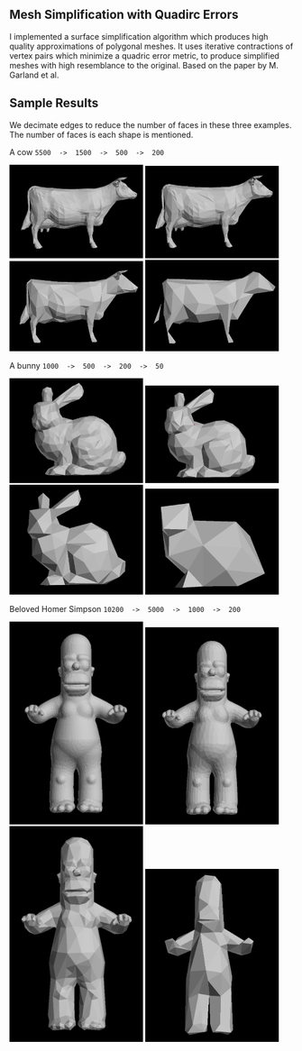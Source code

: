 ## Mesh Simplification with Quadirc Errors

I implemented a surface simplification algorithm which produces high quality approximations
of polygonal meshes. It uses iterative contractions of vertex pairs which minimize a quadric error metric, to
produce simplified meshes with high resemblance to the original. Based on the paper by M. Garland et al.

## Sample Results

We decimate edges to reduce the number of faces in these three examples. The number of faces is each shape is mentioned.

A cow `5500  ->  1500  ->  500  ->  200`

<img src="/images/cow_5500.png" width="47%"> <img src="/images/cow_1500.png" width="47%">
<img src="/images/cow_500.png" width="47%"> <img src="/images/cow_200.png" width="47%">

A bunny	`1000  ->  500  ->  200  ->  50`

<img src="/images/bunny_1k.png" width="47%"> <img src="/images/bunny_500.png" width="47%">
<img src="/images/bunny_200.png" width="47%"> <img src="/images/bunny_50.png" width="47%">

Beloved Homer Simpson `10200  ->  5000  ->  1000  ->  200`

<img src="/images/homer_10200.png" width="47%"> <img src="/images/homer_5000.png" width="47%">
<img src="/images/homer_1000.png" width="47%"> <img src="/images/homer_200.png" width="47%">